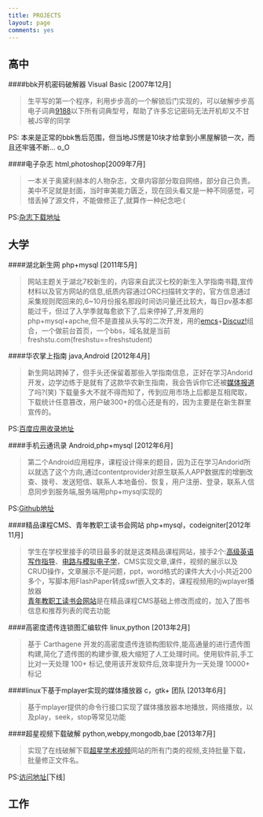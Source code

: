 ```yaml
---
title: PROJECTS
layout: page
comments: yes
---
```


## 高中

####bbk开机密码破解器  Visual Basic [2007年12月]
> 生平写的第一个程序，利用步步高的一个解锁后门实现的，可以破解步步高电子词典[9188](http://product.yesky.com/product/555/555009/)以下所有词典型号，帮助了许多忘记密码无法开机却又不甘被JS宰的同学    

PS: 本来是正常的bbk售后范围，但当地JS愣是10块才给拿到小黑屋解锁一次，而且还牢骚不断... o_O

####电子杂志 html,photoshop[2009年7月]
> 一本关于奥黛利赫本的人物杂志，文章内容部分取自网络，部分自己负责。美中不足就是封面，当时审美能力匮乏，现在回头看又是一种不同感觉，可惜丢掉了源文件，不能做修正了,就算作一种纪念吧:(

PS:[杂志下载地址](http://pan.baidu.com/s/1Ab5uQ)

## 大学

####湖北新生网 php+mysql [2011年5月]
> 网站主题关于湖北7校新生的，内容来自武汉七校的新生入学指南书籍,宣传材料以及官方网站的信息,纸质内容通过ORC扫描转文字的，官方信息通过采集规则爬回来的,6~10月份报名那段时间访问量还比较大，每日pv基本都能过千，但过了入学季就每愈欲下了,后来停掉了,开发用的php+mysql+apche,但不是直接从头写的二次开发，用的[emcs](http://www.phome.net/)+[Discuz!](http://www.discuz.net/)组合，一个做前台首页，一个bbs，域名就是当前freshstu.com(freshstu==freshstudent)


####华农掌上指南 java,Android [2012年4月]
> 新生网站跨掉了，但手头还保留着那些入学指南信息，正好在学习Andorid开发，边学边练于是就有了这款华农新生指南，我会告诉你它还被[媒体报道](http://tech.163.com/12/0727/06/87DC3OOF00094MOK.html)了吗?(笑) 下载量多大不就不得而知了，传到应用市场上后都是互相爬取，下载统计任意篡改，用户破300+的信心还是有的，因为主要是在新生群里宣传的。

PS:[百度应用收录地址](http://as.baidu.com/a/item?docid=1113111&f=web_am_header&pre=web_am_rel)


####手机云通讯录 Android,php+mysql [2012年6月]
> 第二个Android应用程序，课程设计得来的题目，因为正在学习Andorid所以就选了这个方向,通过contentprovider对原生联系人APP数据库的增删改查、拨号、发送短信、联系人本地备份、恢复，用户注册、登录，联系人信息同步到服务端,服务端用php+mysql实现的

PS:[Github地址](https://github.com/lazybios/contacts-book)


####精品课程CMS、青年教职工读书会网站 php+mysql，codeigniter[2012年11月]
> 学生在学校里接手的项目最多的就是这类精品课程网站，接手2个:[高级英语写作指导]()、[电路与模拟电子学]()，CMS实现文章,课件，视频的展示以及CRUD操作，文章展示不是问题，ppt，word格式的课件大大小小共近200多个，写脚本用FlashPaper转成swf嵌入文本的，课程视频用的jwplayer播放器       
[青年教职工读书会网站](http://218.199.76.4:8081/library/)是在精品课程CMS基础上修改而成的，加入了图书信息和推荐列表的爬去功能


####高密度遗传连锁图汇编软件 linux,python [2013年2月]
> 基于 Carthagene 开发的高密度遗传连锁构图软件,能高通量的进行遗传图构建,简化了遗传图的构建步骤,极大缩短了人工处理时间。使用软件前,手工比对一天处理 100+ 标记,使用该开发软件后,效率提升为一天处理 10000+ 标记


####linux下基于mplayer实现的媒体播放器 c，gtk+ 团队 [2013年6月]
> 基于mplayer提供的命令行接口实现了媒体播放器本地播放，网络播放，以及play，seek，stop等常见功能


####超星视频下载破解 python,webpy,mongodb,bae [2013年7月]
> 实现了在线破解下载[超星学术视频](http://chaoxingbot.duapp.com/)网站的所有门类的视频,支持批量下载，批量修正文件名。

PS:[访问地址](http://chaoxingbot.duapp.com/)[下线]

## 工作





